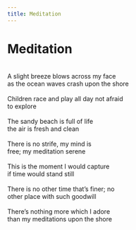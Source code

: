 ```yaml
---
title: Meditation
---
```

# Meditation

<br/>
A slight breeze blows across my face
<br/>
as the ocean waves crash upon the shore
<br/>

<br/>
Children race and play all day not afraid
<br/>
to explore
<br/>

<br/>
The sandy beach is full of life
<br/>
the air is fresh and clean
<br/>

<br/>
There is no strife, my mind is
<br/>
free; my meditation serene
<br/>

<br/>
This is the moment I would capture
<br/>
if time would stand still
<br/>

<br/>
There is no other time that’s finer; no
<br/>
other place with such goodwill
<br/>

<br/>
There’s nothing more which I adore
<br/>
than my meditations upon the shore
<br/>

<br/>
